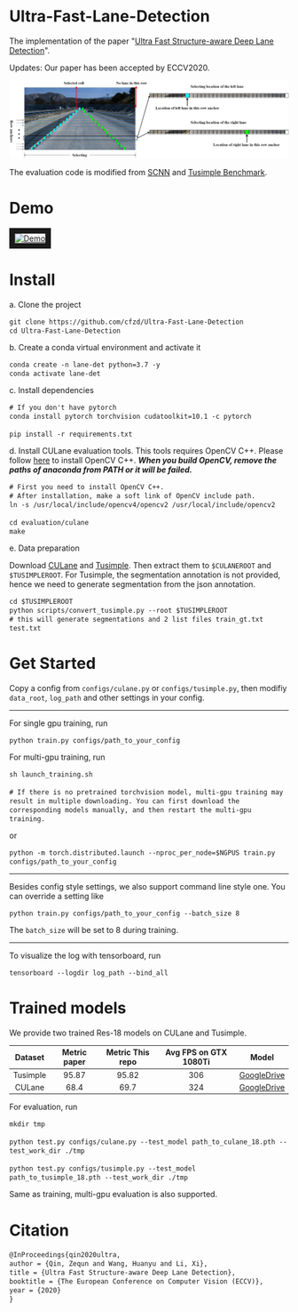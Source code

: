 # Ultra-Fast-Lane-Detection
The implementation of the paper "[Ultra Fast Structure-aware Deep Lane Detection](https://arxiv.org/abs/2004.11757)".

Updates: Our paper has been accepted by ECCV2020.

![alt text](vis.jpg "vis")

The evaluation code is modified from [SCNN](https://github.com/XingangPan/SCNN) and [Tusimple Benchmark](https://github.com/TuSimple/tusimple-benchmark).

# Demo 
<a href="http://www.youtube.com/watch?feature=player_embedded&v=lnFbAG3GBN4
" target="_blank"><img src="http://img.youtube.com/vi/lnFbAG3GBN4/0.jpg" 
alt="Demo" width="240" height="180" border="10" /></a>


# Install

a. Clone the project

```
git clone https://github.com/cfzd/Ultra-Fast-Lane-Detection
cd Ultra-Fast-Lane-Detection
```

b. Create a conda virtual environment and activate it

```
conda create -n lane-det python=3.7 -y
conda activate lane-det
```

c. Install dependencies

```
# If you don't have pytorch
conda install pytorch torchvision cudatoolkit=10.1 -c pytorch 

pip install -r requirements.txt
```

d. Install CULane evaluation tools. This tools requires OpenCV C++. Please follow [here](https://docs.opencv.org/master/d7/d9f/tutorial_linux_install.html) to install OpenCV C++. ***When you build OpenCV, remove the paths of anaconda from PATH or it will be failed.***

```
# First you need to install OpenCV C++. 
# After installation, make a soft link of OpenCV include path.
ln -s /usr/local/include/opencv4/opencv2 /usr/local/include/opencv2

cd evaluation/culane
make
```

e. Data preparation

Download [CULane](https://xingangpan.github.io/projects/CULane.html) and [Tusimple](https://github.com/TuSimple/tusimple-benchmark/issues/3). Then extract them to `$CULANEROOT` and `$TUSIMPLEROOT`. For Tusimple, the segmentation annotation is not provided, hence we need to generate segmentation from the json annotation. 

```
cd $TUSIMPLEROOT
python scripts/convert_tusimple.py --root $TUSIMPLEROOT
# this will generate segmentations and 2 list files train_gt.txt test.txt
```

# Get Started
Copy a config from ```configs/culane.py``` or ```configs/tusimple.py```, then
modifiy ```data_root```, ```log_path``` and other settings in your config.

***

For single gpu training, run
```
python train.py configs/path_to_your_config
```
For multi-gpu training, run
```
sh launch_training.sh

# If there is no pretrained torchvision model, multi-gpu training may result in multiple downloading. You can first download the corresponding models manually, and then restart the multi-gpu training.
```
or
```
python -m torch.distributed.launch --nproc_per_node=$NGPUS train.py configs/path_to_your_config
```

***

Besides config style settings, we also support command line style one. You can override a setting like
```
python train.py configs/path_to_your_config --batch_size 8
```
The ```batch_size``` will be set to 8 during training.

***

To visualize the log with tensorboard, run

```
tensorboard --logdir log_path --bind_all
```

# Trained models
We provide two trained Res-18 models on CULane and Tusimple.

|  Dataset | Metric paper | Metric This repo | Avg FPS on GTX 1080Ti |    Model    |
|:--------:|:------------:|:----------------:|:-------------------:|:-----------:|
| Tusimple |     95.87    |       95.82      |         306         | [GoogleDrive](https://drive.google.com/file/d/1WCYyur5ZaWczH15ecmeDowrW30xcLrCn/view?usp=sharing) |
|  CULane  |     68.4     |       69.7       |         324         | [GoogleDrive](https://drive.google.com/file/d/1zXBRTw50WOzvUp6XKsi8Zrk3MUC3uFuq/view?usp=sharing) |

For evaluation, run
```
mkdir tmp

python test.py configs/culane.py --test_model path_to_culane_18.pth --test_work_dir ./tmp

python test.py configs/tusimple.py --test_model path_to_tusimple_18.pth --test_work_dir ./tmp
```

Same as training, multi-gpu evaluation is also supported.

# Citation

```
@InProceedings{qin2020ultra,
author = {Qin, Zequn and Wang, Huanyu and Li, Xi},
title = {Ultra Fast Structure-aware Deep Lane Detection},
booktitle = {The European Conference on Computer Vision (ECCV)},
year = {2020}
}
```